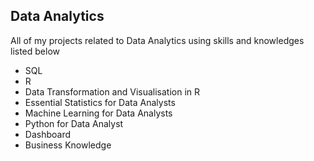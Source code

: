 ## Data Analytics

All of my projects related to Data Analytics using skills and knowledges listed below
- SQL
- R
- Data Transformation and Visualisation in R
- Essential Statistics for Data Analysts
- Machine Learning for Data Analysts
- Python for Data Analyst
- Dashboard
- Business Knowledge


